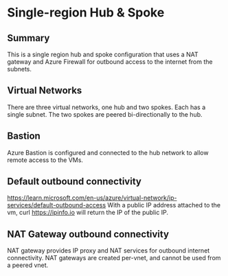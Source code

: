 # Single-region Hub & Spoke

## Summary
This is a single region hub and spoke configuration that uses a NAT gateway and Azure Firewall for outbound access to the internet from the subnets.

## Virtual Networks
There are three virtual networks, one hub and two spokes. Each has a single subnet. The two spokes are peered bi-directionally to the hub.

## Bastion
Azure Bastion is configured and connected to the hub network to allow remote access to the VMs.

## Default outbound connectivity
https://learn.microsoft.com/en-us/azure/virtual-network/ip-services/default-outbound-access
With a public IP address attached to the vm, curl https://ipinfo.io will return the IP of the public IP.

## NAT Gateway outbound connectivity
NAT gateway provides IP proxy and NAT services for outbound internet connectivity. NAT gateways are created per-vnet, and cannot be used from a peered vnet.